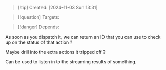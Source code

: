 
>[!tip] Created: [2024-11-03 Sun 13:31]

>[!question] Targets: 

>[!danger] Depends: 

As soon as you dispatch it, we can return an ID that you can use to check up on the status of that action ?

Maybe drill into the extra actions it tripped off ?

Can be used to listen in to the streaming results of something.
